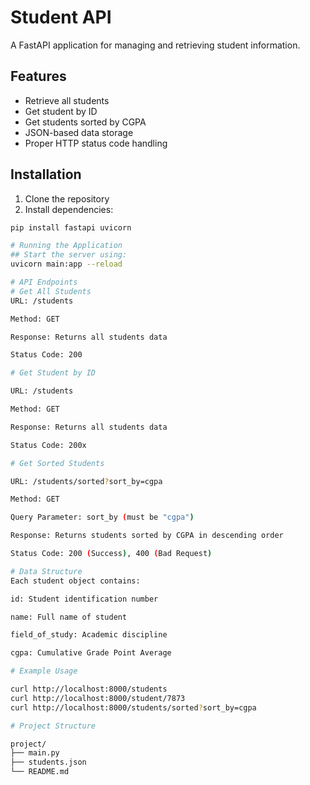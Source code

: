 # Student API

A FastAPI application for managing and retrieving student information.

## Features

- Retrieve all students
- Get student by ID
- Get students sorted by CGPA
- JSON-based data storage
- Proper HTTP status code handling

## Installation

1. Clone the repository
2. Install dependencies:
```bash
pip install fastapi uvicorn

# Running the Application
## Start the server using:
uvicorn main:app --reload

# API Endpoints
# Get All Students
URL: /students

Method: GET

Response: Returns all students data

Status Code: 200

# Get Student by ID

URL: /students

Method: GET

Response: Returns all students data

Status Code: 200x

# Get Sorted Students

URL: /students/sorted?sort_by=cgpa

Method: GET

Query Parameter: sort_by (must be "cgpa")

Response: Returns students sorted by CGPA in descending order

Status Code: 200 (Success), 400 (Bad Request)

# Data Structure
Each student object contains:

id: Student identification number

name: Full name of student

field_of_study: Academic discipline

cgpa: Cumulative Grade Point Average

# Example Usage

curl http://localhost:8000/students
curl http://localhost:8000/student/7873
curl http://localhost:8000/students/sorted?sort_by=cgpa

# Project Structure

project/
├── main.py
├── students.json
└── README.md
